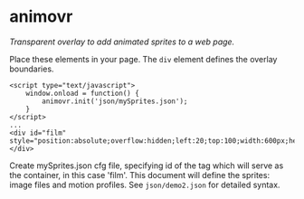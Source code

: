 # animovr

_Transparent overlay to add animated sprites to a web page._

Place these elements in your page. The `div` element defines the overlay boundaries.

```
<script type="text/javascript">
    window.onload = function() {
        animovr.init('json/mySprites.json');
    }
</script>
...
<div id="film" style="position:absolute;overflow:hidden;left:20;top:100;width:600px;height:300px">
</div>
```

Create mySprites.json cfg file, specifying id of the tag which will serve as the container, in this case 'film'.
This document will define the sprites: image files and motion profiles. See `json/demo2.json` for detailed syntax.
